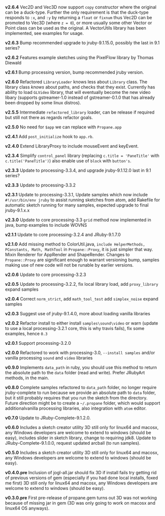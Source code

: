 **v2.6.4** Vec2D and Vec3D now support `copy` constructor where the original can be a duck-type. Further the only requirement is that the duck-type responds to `:x`, and `:y` by returning a `float` or `fixnum` thus Vec2D can be promoted to Vec3D (where `z = 0`), or more usually some other Vector or Point class can be used as the original. A VectorUtils library has been implemented, see examples for usage.

**v2.6.3** Bump recommended upgrade to jruby-9.1.15.0, possibly the last in 9.1 series?

**v2.6.2** Features example sketches using the PixelFlow library by Thomas Diewald

**v2.6.1** Bump processing version, bump recommended jruby version.

**v2.6.0** Refactored `LibraryLoader` knows less about `Library` class.  The library class _knows_ about paths, and checks that they exist. Currently has ability to load `GLVideo` library, that will eventually become the new video libary (supports gstreamer-1.0 instead of gstreamer-0.1.0 that has already been dropped by some linux distros).

**v2.5.5** Intermediate `refactored_library` loader, can be release if required but still not there as regards refactor goals.

**v2.5.0** No need for `$app` we can replace with `Propane.app`

**v2.4.1** Add `post_initialize` hook to `app.rb`.

**v2.4.0** Extend LibraryProxy to include mouseEvent and keyEvent.

**v2.3.4** Simplify `control_panel` library (replacing `c.title = 'PaneTitle'` with `c.title('PaneTitle')`) also enable use of `block` with `button's`.

**v2.3.3** Update to processing-3.3.4, and upgrade jruby-9.1.12.0 last in 9.1 series?

**v2.3.3** Update to processing-3.3.2

**v2.3.1** Update to processing-3.3.1, Update samples which now include `#!/usr/bin/env jruby` to assist running sketches from atom, add Rakefile for automatic sketch running for many samples, expected upgrade to final jruby-9.1.x.x

**v2.3.0** Update to core processing-3.3 `grid` method now implemented in java, bump examples to include WOVNS

**v2.1.1** Update to core processing-3.2.4 and JRuby-9.1.7.0

**v2.1.0** Add missing method to ColorUtil.java, `include HelperMethods, PConstants, Math, MathTool` in `Propane::Proxy`, it is just simpler that way. Mixin Renderer for AppRender and ShapeRender. Changes to `Propane::Proxy` are significant enough to warrant versioning bump, samples making use of new code will not be runable by earlier versions.

**v2.0.6** Update to core processing-3.2.3

**v2.0.5** Update to processing-3.2.2, fix local library load, add `proxy_library` expand samples

**v2.0.4** Correct `norm_strict`, add `math_tool_test` add `simplex_noise` expand samples

**v2.0.3** Suggest use of jruby-9.1.4.0, more about loading vanilla libraries

**v2.0.2** Refactor install to either install `samples\sound\video` or warn (update to use a local processing-3.2.1 core, this is why travis fails), fix some examples, hence `0.3`

**v2.0.1** Support processing-3.2.0

**v2.0.0** Refactored to work with processing-3.0, `--install samples` and/or vanilla processing `sound` and `video` libraries

**v0.9.0** Implements `data_path` in ruby, you should use this method to return the absolute path to the `data` folder (read and write).  Prefer JRubyArt methods, in the main.

**v0.8.0** Complete samples refactored to `data_path` folder, no longer require jruby-complete to run because we provide an absolute path to `data` folder, but it still probably requires that you run the sketch from the directory. Future direction might be to create a `~/.propane` folder, which would support additionalvanilla processing libraries, also integration with `atom` editor.

**v0.7.0** Update to JRuby-Complete-9.1.2.0.

**v0.6.0** Includes a sketch creator utility 3D still only for linux64 and macosx, any Windows developers are welcome to extend to windows (should be easy), includes slider in sketch library, change to requiring jdk8. Update to JRuby-Complete-9.1.0.0, request updated arcball (to run samples).

**v0.5.0** Includes a sketch creator utility 3D still only for linux64 and macosx, any Windows developers are welcome to extend to windows (should be easy).

**v0.4.0.pre** Inclusion of jogl-all.jar should fix 3D if install fails try getting rid of previous versions of gem (especially if you had done local installs, foxed me first) 3D still only for linux64 and macosx, any Windows developers are welcome to extend to windows (should be easy).

**v0.3.0.pre** First pre-release of propane.gem turns out 3D was not working because of missing jar in gem (3D was only going to work on macosx and linux64 OS anyways).
